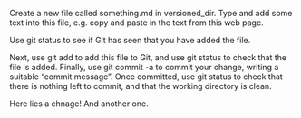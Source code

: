 Create a new file called something.md in versioned_dir. Type and add some text into this file, e.g. copy and paste in the text from this web page.

Use git status to see if Git has seen that you have added the file.

Next, use git add to add this file to Git, and use git status to check that the file is added. Finally, use git commit -a to commit your change, writing a suitable “commit message”. Once committed, use git status to check that there is nothing left to commit, and that the working directory is clean.

Here lies a chnage! And another one.
